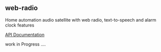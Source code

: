 ## web-radio
Home automation audio satellite with web radio, text-to-speech and alarm clock features

[API Documentation](https://github.com/diving91/web-radio/blob/master/doc/api.md)

work in Progress ....



